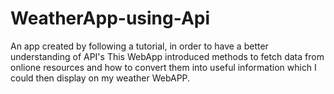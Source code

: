 # WeatherApp-using-Api
An app created by following a tutorial, in order to have a better understanding of API's
This WebApp introduced methods to fetch data from onlione resources and how to convert them into
useful information which I could then display on my weather WebAPP.
